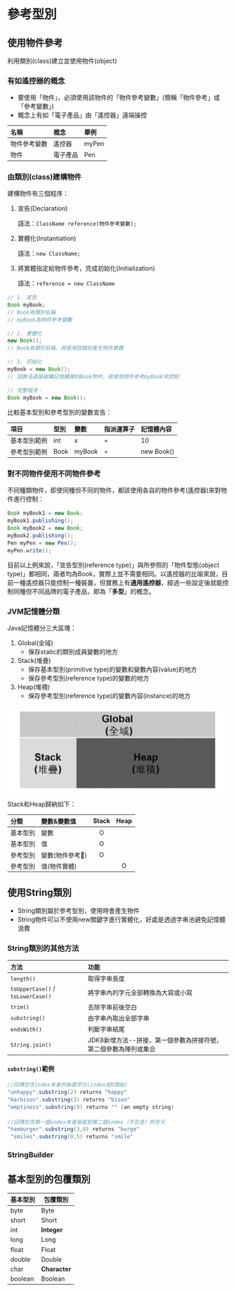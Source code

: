 # 參考型別

## 使用物件參考

利用類別\(class\)建立並使用物件\(object\)

### 有如遙控器的概念

* 要使用「物件」，必須使用該物件的「物件參考變數」\(簡稱「物件參考」或「參考變數」\)
* 概念上有如「電子產品」由「遙控器」遠端操控

| 名稱         | 概念     | 舉例  |
| :----------- | :------- | :---- |
| 物件參考變數 | 遙控器   | myPen |
| 物件         | 電子產品 | Pen   |

### 由類別\(class\)建構物件

建構物件有三個程序：

1. 宣告\(Declaration\)

   語法：`ClassName reference(物件參考變數);`

2. 實體化\(Instantiation\)

   語法：`new ClassName;`

3. 將實體指定給物件參考，完成初始化\(Initialization\)

   語法：`reference = new ClassName`

```java
// 1. 宣告
Book myBook;
// Book為類別名稱
// myBook為物件參考變數
```

```java
// 2. 實體化
new Book();
// Book為類別名稱，將使用該類別產生物件實體
```

```java
// 3. 初始化
myBook = new Book();
// 因無法直接碰觸記憶體裡的Book物件，故使用物件參考myBook來控制
```

```java
// 完整程序：
Book myBook = new Book();
```

比較基本型別和參考型別的變數宣告：

| 項目         | 型別 | 變數   | 指派運算子 | 記憶體內容   |
| :----------- | :--- | :----- | :--------- | :----------- |
| 基本型別範例 | int  | x      | =          | 10           |
| 參考型別範例 | Book | myBook | =          | new Book\(\) |

### 對不同物件使用不同物件參考

不同種類物件，即使同種但不同的物件，都該使用各自的物件參考\(遙控器\)來對物件進行控制：

```java
Book myBook1 = new Book;
myBook1.publishing();
Book myBook2 = new Book;
myBook2.publishing();
Pen myPen = new Pen();
myPen.write();
```

目前以上例來說，「宣告型別\(reference type\)」與所參照的「物件型態\(object type\)」都相同，兩者均為Book，實際上並不需要相同。以遙控器的比喻來說，目前一種遙控器只能控制一種裝置，但實務上有**通用遙控器**，經過一些設定後就能控制同種但不同品牌的電子產品，即為「**多型**」的概念。

### JVM記憶體分類

Java記憶體分三大區塊：

1. Global\(全域\)
   * 保存static的類別成員變數的地方
2. Stack\(堆疊\)
   * 保存基本型別\(primitive type\)的變數和變數內容\(value\)的地方
   * 保存參考型別\(reference type\)的變數的地方
3. Heap\(堆積\)
   * 保存參考型別\(reference type\)的變數內容\(instance\)的地方

![JVM&#x8A18;&#x61B6;&#x9AD4;&#x5206;&#x985E;](/images/2020-11-05-22-01-46.png)

Stack和Heap歸納如下：

| 分類     | 變數&變數值     | Stack | Heap  |
| :------- | :-------------- | :---: | :---: |
| 基本型別 | 變數            |   O   |       |
| 基本型別 | 值              |   O   |       |
| 參考型別 | 變數(物件參考) |   O   |       |
| 參考型別 | 值(物件實體)    |       |   O   |

## 使用String類別

* String類別屬於參考型別，使用時會產生物件
* String物件可以不使用new關鍵字進行實體化，好處是透過字串池避免記憶體浪費

### String類別的其他方法

| 方法                              | 功能                                                             |
| :-------------------------------- | :--------------------------------------------------------------- |
| `length()`                        | 取得字串長度                                                     |
| `toUpperCase()` / `toLowerCase()` | 將字串內的字元全部轉換為大寫或小寫                               |
| `trim()`                          | 去除字串前後空白                                                 |
| `substring()`                     | 由字串內取出全部字串                                             |
| `endsWith()`                      | 判斷字串結尾                                                     |
| `String.join()`                   | JDK8新增方法--拼接，第一個參數為拼接符號，第二個參數為陣列或集合 |

#### `substring()`範例

```java
//回傳包含index本身的後面字元(index從0開始)
"unhappy".substring(2) returns "happy"
"Harbison".substring(3) returns "bison"
"emptiness".substring(9) returns "" (an empty string)

//回傳包含第一個index本身後面到第二個index（不包含）的字元
"hamburger".substring(3,8) returns "burge"
 "smiles".substring(0,5) returns "smile"
```

### StringBuilder

## 基本型別的包覆類別

| 基本型別 | 包覆類別      |
| -------- | ------------- |
| byte     | Byte          |
| short    | Short         |
| int      | **Integer**   |
| long     | Long          |
| float    | Float         |
| double   | Double        |
| char     | **Character** |
| boolean  | Boolean       |
